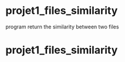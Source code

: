# projet1_files_similarity
program return the similarity  between two files
# projet1_files_similarity
